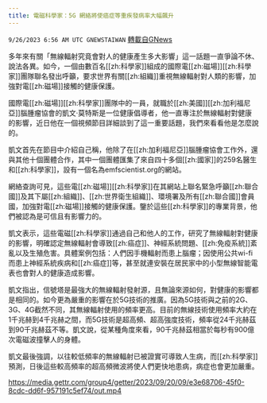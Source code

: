 ```yaml
---
title: 電磁科學家：5G 網絡將使癌症等重疾發病率大幅飆升
---
```

`9/26/2023 6:56 AM UTC GNEWSTAIWAN` [轉載自GNews](https://gnews.org/articles/1741574)



多年來有關「無線輻射究竟會對人的健康產生多大影響」這一話題一直爭論不休、說法各異。如今，一個由數百名[[zh:科學家]]組成的國際電[[zh:磁場]][[zh:科學家]]團隊聯名發出呼籲，要求世界有關[[zh:組織]]重視無線輻射對人類的影響，加強對電[[zh:磁場]]接觸的健康保護。  

國際電[[zh:磁場]][[zh:科學家]]團隊中的一員，就職於[[zh:美國]][[zh:加利福尼亞]]腦腫瘤協會的凱文·莫特斯是一位健康倡導者，他一直專注於無線輻射對健康的影響，近日他在一個視頻節目詳細談到了這一重要話題，我們來看看他是怎麼說的。

  

凱文首先在節目中介紹自己稱，他除了在[[zh:加利福尼亞]]腦腫瘤協會工作外，還與其他十個團體合作，其中一個團體匯集了來自四十多個[[zh:國家]]的259名醫生和[[zh:科學家]]，設有一個名為emfscientist.org的網站。

  

網絡查詢可見，這些電[[zh:磁場]][[zh:科學家]]在其網站上聯名緊急呼籲[[zh:聯合國]]及其下屬[[zh:組織]]、[[zh:世界衛生組織]]、環境署及所有[[zh:聯合國]]會員國，加強對電[[zh:磁場]]接觸的健康保護。鑒於這些[[zh:科學家]]的專業背景，他們被認為是可信且有影響力的。

  

凱文表示，這些電磁[[zh:科學家]]通過自己和他人的工作，研究了無線輻射對健康的影響，明確認定無線輻射會導致[[zh:癌症]]、神經系統問題、[[zh:免疫系統]]紊亂以及生殖危害。具體案例包括：人們因手機輻射而患上腦瘤；因使用公共wi-fi  而患上神經系統疾病和[[zh:癌症]]等，甚至就連安裝在居民家中的小型無線智能電表也會對人的健康造成影響。

  

凱文指出，信號塔是最強大的無線輻射發射源，且無論來源如何，對健康的影響都是相同的。如今更為嚴重的影響在於5G技術的推廣。因為5G技術與之前的2G、3G、4G截然不同，其無線輻射使用的頻率更高。目前的無線技術使用頻率大約在1千兆赫到4千兆赫之間，而5G技術是超高頻、超高強度技術，頻率從24千兆赫茲到90千兆赫茲不等。凱文說，從某種角度來看，90千兆赫茲相當於每秒有900億次電磁波撞擊人的身體。

  

凱文最後強調，以往較低頻率的無線輻射已被證實可導致人生病，而[[zh:科學家]]預測，日後這些較高頻率的超高頻微波將使人們更快地患病，病症也會更加嚴重。


https://media.gettr.com/group4/getter/2023/09/20/09/e3e68706-45f0-8cdc-dd6f-957191c5ef74/out.mp4




